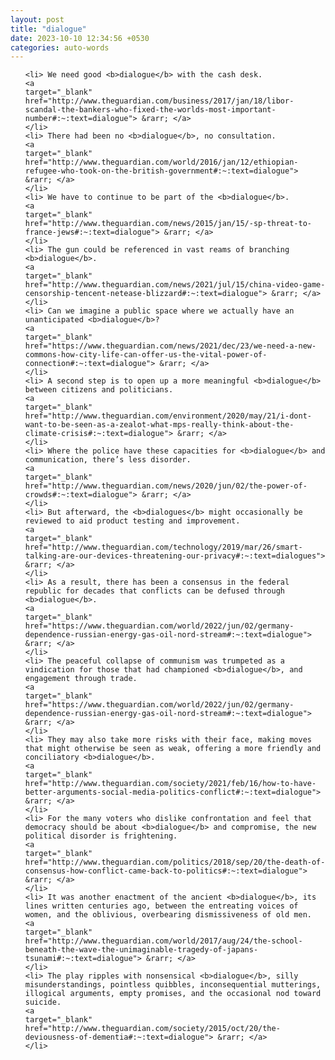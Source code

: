 ```yaml
---
layout: post
title: "dialogue"
date: 2023-10-10 12:34:56 +0530
categories: auto-words
---
```

<ol>

    <li> We need good <b>dialogue</b> with the cash desk.
    <a 
    target="_blank" 
    href="http://www.theguardian.com/business/2017/jan/18/libor-scandal-the-bankers-who-fixed-the-worlds-most-important-number#:~:text=dialogue"> &rarr; </a>
    </li>
    <li> There had been no <b>dialogue</b>, no consultation.
    <a 
    target="_blank" 
    href="http://www.theguardian.com/world/2016/jan/12/ethiopian-refugee-who-took-on-the-british-government#:~:text=dialogue"> &rarr; </a>
    </li>
    <li> We have to continue to be part of the <b>dialogue</b>.
    <a 
    target="_blank" 
    href="http://www.theguardian.com/news/2015/jan/15/-sp-threat-to-france-jews#:~:text=dialogue"> &rarr; </a>
    </li>
    <li> The gun could be referenced in vast reams of branching <b>dialogue</b>.
    <a 
    target="_blank" 
    href="http://www.theguardian.com/news/2021/jul/15/china-video-game-censorship-tencent-netease-blizzard#:~:text=dialogue"> &rarr; </a>
    </li>
    <li> Can we imagine a public space where we actually have an unanticipated <b>dialogue</b>?
    <a 
    target="_blank" 
    href="https://www.theguardian.com/news/2021/dec/23/we-need-a-new-commons-how-city-life-can-offer-us-the-vital-power-of-connection#:~:text=dialogue"> &rarr; </a>
    </li>
    <li> A second step is to open up a more meaningful <b>dialogue</b> between citizens and politicians.
    <a 
    target="_blank" 
    href="http://www.theguardian.com/environment/2020/may/21/i-dont-want-to-be-seen-as-a-zealot-what-mps-really-think-about-the-climate-crisis#:~:text=dialogue"> &rarr; </a>
    </li>
    <li> Where the police have these capacities for <b>dialogue</b> and communication, there’s less disorder.
    <a 
    target="_blank" 
    href="http://www.theguardian.com/news/2020/jun/02/the-power-of-crowds#:~:text=dialogue"> &rarr; </a>
    </li>
    <li> But afterward, the <b>dialogues</b> might occasionally be reviewed to aid product testing and improvement.
    <a 
    target="_blank" 
    href="http://www.theguardian.com/technology/2019/mar/26/smart-talking-are-our-devices-threatening-our-privacy#:~:text=dialogues"> &rarr; </a>
    </li>
    <li> As a result, there has been a consensus in the federal republic for decades that conflicts can be defused through <b>dialogue</b>.
    <a 
    target="_blank" 
    href="https://www.theguardian.com/world/2022/jun/02/germany-dependence-russian-energy-gas-oil-nord-stream#:~:text=dialogue"> &rarr; </a>
    </li>
    <li> The peaceful collapse of communism was trumpeted as a vindication for those that had championed <b>dialogue</b>, and engagement through trade.
    <a 
    target="_blank" 
    href="https://www.theguardian.com/world/2022/jun/02/germany-dependence-russian-energy-gas-oil-nord-stream#:~:text=dialogue"> &rarr; </a>
    </li>
    <li> They may also take more risks with their face, making moves that might otherwise be seen as weak, offering a more friendly and conciliatory <b>dialogue</b>.
    <a 
    target="_blank" 
    href="http://www.theguardian.com/society/2021/feb/16/how-to-have-better-arguments-social-media-politics-conflict#:~:text=dialogue"> &rarr; </a>
    </li>
    <li> For the many voters who dislike confrontation and feel that democracy should be about <b>dialogue</b> and compromise, the new political disorder is frightening.
    <a 
    target="_blank" 
    href="http://www.theguardian.com/politics/2018/sep/20/the-death-of-consensus-how-conflict-came-back-to-politics#:~:text=dialogue"> &rarr; </a>
    </li>
    <li> It was another enactment of the ancient <b>dialogue</b>, its lines written centuries ago, between the entreating voices of women, and the oblivious, overbearing dismissiveness of old men.
    <a 
    target="_blank" 
    href="http://www.theguardian.com/world/2017/aug/24/the-school-beneath-the-wave-the-unimaginable-tragedy-of-japans-tsunami#:~:text=dialogue"> &rarr; </a>
    </li>
    <li> The play ripples with nonsensical <b>dialogue</b>, silly misunderstandings, pointless quibbles, inconsequential mutterings, illogical arguments, empty promises, and the occasional nod toward suicide.
    <a 
    target="_blank" 
    href="http://www.theguardian.com/society/2015/oct/20/the-deviousness-of-dementia#:~:text=dialogue"> &rarr; </a>
    </li>